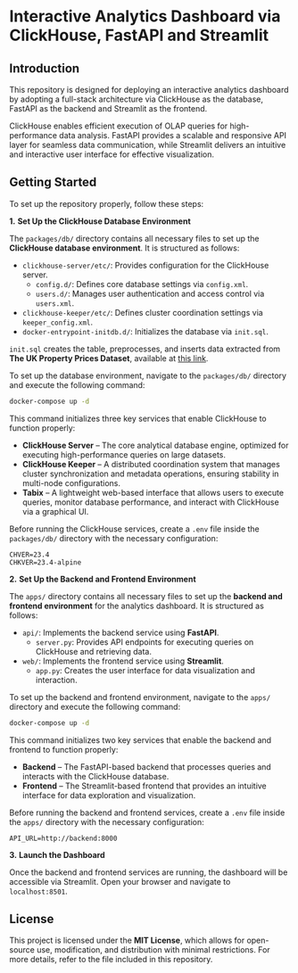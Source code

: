 # Interactive Analytics Dashboard via ClickHouse, FastAPI and Streamlit 

## Introduction  

This repository is designed for deploying an interactive analytics dashboard by adopting a full-stack architecture via ClickHouse as the database, FastAPI as the backend and Streamlit as the frontend.  

ClickHouse enables efficient execution of OLAP queries for high-performance data analysis. FastAPI provides a scalable and responsive API layer for seamless data communication, while Streamlit delivers an intuitive and interactive user interface for effective visualization.
## Getting Started 

To set up the repository properly, follow these steps:  

**1.** **Set Up the ClickHouse Database Environment**  

The `packages/db/` directory contains all necessary files to set up the **ClickHouse database environment**. It is structured as follows:  

- `clickhouse-server/etc/`: Provides configuration for the ClickHouse server.  
  - `config.d/`: Defines core database settings via `config.xml`.  
  - `users.d/`: Manages user authentication and access control via `users.xml`.  
- `clickhouse-keeper/etc/`: Defines cluster coordination settings via `keeper_config.xml`.  
- `docker-entrypoint-initdb.d/`: Initializes the database via `init.sql`.

`init.sql` creates the table, preprocesses, and inserts data extracted from **The UK Property Prices Dataset**, available at [this link](https://clickhouse.com/docs/getting-started/example-datasets/uk-price-paid#:~:text=This%20data%20contains%20prices%20paid%20for%20real-estate%20property,data%20%C2%A9%20Crown%20copyright%20and%20database%20right%202021).

To set up the database environment, navigate to the `packages/db/` directory and execute the following command:  

```bash
docker-compose up -d
```

This command initializes three key services that enable ClickHouse to function properly:
- **ClickHouse Server** – The core analytical database engine, optimized for executing high-performance queries on large datasets.  
- **ClickHouse Keeper** – A distributed coordination system that manages cluster synchronization and metadata operations, ensuring stability in multi-node configurations.  
- **Tabix** – A lightweight web-based interface that allows users to execute queries, monitor database performance, and interact with ClickHouse via a graphical UI.  

Before running the ClickHouse services, create a `.env` file inside the `packages/db/` directory with the necessary configuration:  

```env
CHVER=23.4  
CHKVER=23.4-alpine  
```

**2.** **Set Up the Backend and Frontend Environment**   
 
The `apps/` directory contains all necessary files to set up the **backend and frontend environment** for the analytics dashboard. It is structured as follows:  

- `api/`: Implements the backend service using **FastAPI**.  
  - `server.py`: Provides API endpoints for executing queries on ClickHouse and retrieving data.  
- `web/`: Implements the frontend service using **Streamlit**.  
  - `app.py`: Creates the user interface for data visualization and interaction.  

To set up the backend and frontend environment, navigate to the `apps/` directory and execute the following command:  

```bash
docker-compose up -d
```
This command initializes two key services that enable the backend and frontend to function properly:  
- **Backend** – The FastAPI-based backend that processes queries and interacts with the ClickHouse database.  
- **Frontend** – The Streamlit-based frontend that provides an intuitive interface for data exploration and visualization.  

Before running the backend and frontend services, create a `.env` file inside the `apps/` directory with the necessary configuration:  

```env
API_URL=http://backend:8000
```

**3.** **Launch the Dashboard** 

Once the backend and frontend services are running, the dashboard will be accessible via Streamlit. Open your browser and navigate to `localhost:8501`.

## License  

This project is licensed under the **MIT License**, which allows for open-source use, modification, and distribution with minimal restrictions. For more details, refer to the file included in this repository. 
